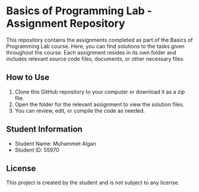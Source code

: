 # Basics of Programming Lab - Assignment Repository

This repository contains the assignments completed as part of the Basics of Programming Lab course. Here, you can find solutions to the tasks given throughout the course. Each assignment resides in its own folder and includes relevant source code files, documents, or other necessary files.

## How to Use

1. Clone this GitHub repository to your computer or download it as a zip file.
2. Open the folder for the relevant assignment to view the solution files.
3. You can review, edit, or compile the code as needed.

## Student Information

- Student Name: Muhammet Algan
- Student ID: 55970

## License

This project is created by the student and is not subject to any license.

